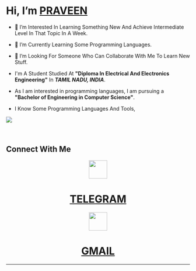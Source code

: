 # Hi, I’m [PRAVEEN](https://github.com/PraveenTech005)

- 👀 I’m Interested In Learning Something New And Achieve Intermediate Level In That Topic In A Week.
- 🌱 I’m Currently Learning Some Programming Languages.
- 💞️ I’m Looking For Someone Who Can Collaborate With Me To Learn New Stuff.

- I'm A Student Studied At **"Diploma In Electrical And Electronics Engineering"** In ***TAMIL NADU, INDIA***.
- As I am interested in programming languages, I am pursuing a **"Bachelor of Engineering in Computer Science"**.
- I Know Some Programming Languages And Tools,
<p align="left-justify">
    <img src="https://skillicons.dev/icons?i=html,css,js,c,java,py,react,bash,arduino,autocad,github,linux,md,vscode,idea&theme=dark&perline=8&align=center" />
</p>
</br>

## Connect With Me

<div align="center">
  <a href="https://t.me/PRAVEENTECH005"><img src="https://user-images.githubusercontent.com/92732706/221881174-df2bae54-1ce8-4098-8501-c4488c46b79c.png" width="50"><h1>TELEGRAM</h1></a>
  <a href="mailto:PraveenTech005@gmail.com"><img src="https://user-images.githubusercontent.com/92732706/221880697-15e62fc8-1d54-4594-bc3a-b57d975ff5f7.png" width="50"><h1>GMAIL</h1></a>
</div>
<hr>


